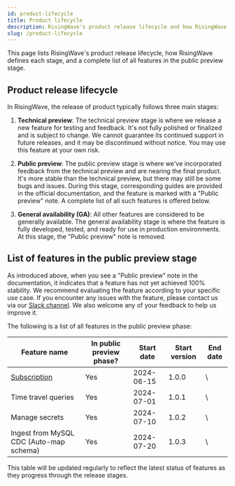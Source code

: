```yaml
---
id: product-lifecycle
title: Product lifecycle
description: RisingWave's product release lifecycle and how RisingWave defines each stage.
slug: /product-lifecycle
---
```


This page lists RisingWave's product release lifecycle, how RisingWave defines each stage, and a complete list of all features in the public preview stage.

## Product release lifecycle

In RisingWave, the release of product typically follows three main stages:

1. **Technical preview**: The technical preview stage is where we release a new feature for testing and feedback. It's not fully polished or finalized and is subject to change. We cannot guarantee its continued support in future releases, and it may be discontinued without notice. You may use this feature at your own risk.

2. **Public preview**: The public preview stage is where we've incorporated feedback from the technical preview and are nearing the final product. It's more stable than the technical preview, but there may still be some bugs and issues. During this stage, corresponding guides are provided in the official documentation, and the feature is marked with a "Public preview" note. A complete list of all such features is offered below.

3. **General availability (GA)**: All other features are considered to be generally available. The general availability stage is where the feature is fully developed, tested, and ready for use in production environments. At this stage, the "Public preview" note is removed.

## List of features in the public preview stage

As introduced above, when you see a "Public preview" note in the documentation, it indicates that a feature has not yet achieved 100% stability. We recommend evaluating the feature according to your specific use case. If you encounter any issues with the feature, please contact us via our [Slack channel](https://www.risingwave.com/slack). We also welcome any of your feedback to help us improve it.

The following is a list of all features in the public preview phase:

| Feature name                            | In public preview phase? | Start date | Start version | End date |
|-----------------------------------------|-------------------------|------------|---------------|----------|
| [Subscription](/transform/subscription.md) | Yes                     | 2024-06-15 | 1.0.0         | \        |
| Time travel queries                     | Yes                     | 2024-07-01 | 1.0.1         | \        |
| Manage secrets                          | Yes                     | 2024-07-10 | 1.0.2         | \        |
| Ingest from MySQL CDC (Auto-map schema) | Yes                     | 2024-07-20 | 1.0.3         | \        |


This table will be updated regularly to reflect the latest status of features as they progress through the release stages.